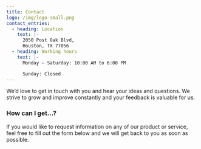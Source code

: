 ```yaml
---
title: Contact
logo: /img/logo-small.png
contact_entries:
  - heading: Location
    text: |-
      2050 Post Oak Blvd,
      Houston, TX 77056
  - heading: Working hours
    text: |-
      Monday – Saturday: 10:00 AM to 6:00 PM 

      Sunday: Closed
---
```


We’d love to get in touch with you and hear your ideas and
questions. We strive to grow and improve constantly and your feedback
is valuable for us.

<h3 class="f4 b lh-title mb2">How can I get…?</h3>

If you would like to request information on any of our product or service, feel free to fill out the form below and we will get back to you as soon as possible.
